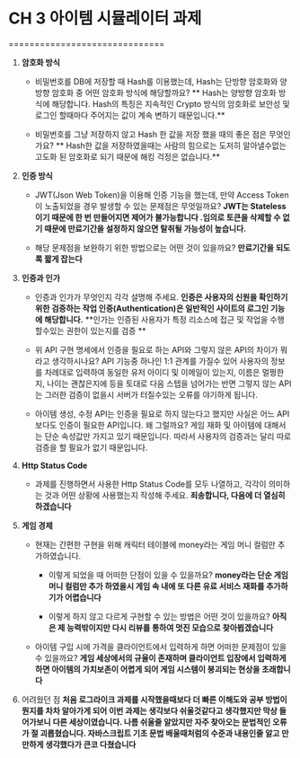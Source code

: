 # CH 3 아이템 시뮬레이터 과제

==============================

1. **암호화 방식**

   - 비밀번호를 DB에 저장할 때 Hash를 이용했는데, Hash는 단방향 암호화와 양방향 암호화 중 어떤 암호화 방식에 해당할까요?
    **  Hash는 양방향 암호화 방식에 해당합니다. Hash의 특징은 지속적인 Crypto 방식의 암호화로 보안성 및 로그인 할때마다 주어지는 값이 계속 변하기 때문입니다.**
     
   - 비밀번호를 그냥 저장하지 않고 Hash 한 값을 저장 했을 때의 좋은 점은 무엇인가요?
  **   Hash한 값을 저장하였을때는 사람의 힘으로는 도저히 알아낼수없는 고도화 된 암호화로 되기 때문에 해킹 걱정은 없습니다.**

2. **인증 방식**

   - JWT(Json Web Token)을 이용해 인증 기능을 했는데, 만약 Access Token이 노출되었을 경우 발생할 수 있는 문제점은 무엇일까요?
     **JWT는 Stateless이기 때문에 한 번 만들어지면 제어가 불가능합니다 .임의로 토큰을 삭제할 수 없기 때문에 만료기간을 설정하지 않으면 탈취될 가능성이 높습니다.**
     
   - 해당 문제점을 보완하기 위한 방법으로는 어떤 것이 있을까요?
     **만료기간을 되도록 짧게 잡는다**

3. **인증과 인가**

   - 인증과 인가가 무엇인지 각각 설명해 주세요.
     **인증은 사용자의 신원을 확인하기 위한 검증하는 작업 인증(Authentication)은 일반적인 사이트의 로그인 기능에 해당합니다.**
     **인가는 인증된 사용자가 특정 리소스에 접근 및 작업을 수행할수있는 권한이 있는지를 검증 **
     
   - 위 API 구현 명세에서 인증을 필요로 하는 API와 그렇지 않은 API의 차이가 뭐라고 생각하시나요?
     API 기능중 하나인 1:1 관계를 가질수 있어 사용자의 정보를 차례대로 입력하여 동일한 유저 아이디 및 이메일이 있는지, 이름은 멀쩡한지, 나이는 괜찮은지에 등을 토대로 다음 스텝을 넘어가는 반면 그렇지 않는 API는 그러한 검증이 없을시 서버가 터질수있는 오류를 야기하게 됩니다.
     
   - 아이템 생성, 수정 API는 인증을 필요로 하지 않는다고 했지만 사실은 어느 API보다도 인증이 필요한 API입니다. 왜 그럴까요?
     게임 재화 및 아이템에 대해서는 단순 속성값만 가지고 있기 때문입니다. 따라서 사용자의 검증과는 달리 따로 검증을 할 필요가 없기 때문입니다.

4. **Http Status Code**

   - 과제를 진행하면서 사용한 Http Status Code를 모두 나열하고, 각각이 의미하는 것과 어떤 상황에 사용했는지 작성해 주세요.
     **죄송합니다, 다음에 더 열심히하겠습니다**

5. **게임 경제**

   - 현재는 간편한 구현을 위해 캐릭터 테이블에 money라는 게임 머니 컬럼만 추가하였습니다.
     - 이렇게 되었을 때 어떠한 단점이 있을 수 있을까요?
       **money라는 단순 게임머니 컬럼만 추가 하였을시 게임 속 내에 또 다른 유료 서비스 재화를 추가하기가 어렵습니다**
       
     - 이렇게 하지 않고 다르게 구현할 수 있는 방법은 어떤 것이 있을까요?
       **아직은 제 능력밖이지만 다시 리뷰를 통하여 멋진 모습으로 찾아뵙겠습니다**
       
   - 아이템 구입 시에 가격을 클라이언트에서 입력하게 하면 어떠한 문제점이 있을 수 있을까요?
   **게임 세상에서의 규율이 존재하며 클라이언트 입장에서 입력하게 하면 아이템의 가치보존이 어렵게 되어 게임 시스템이 붕괴되는 현상을 초래합니다**
     
6. 어려웠던 점
**처음 로그라이크 과제를 시작했을때보다 더 빠른 이해도와 공부 방법이 뭔지를 차차 알아가게 되어 이번 과제는 생각보다 쉬울것같다고 생각했지만 막상 들어가보니 다른 세상이였습니다. 나름 쉬울줄 알았지만 자주 찾아오는 문법적인 오류가 절 괴롭혔습니다. 자바스크립트 기초 문법 배울때처럼의 수준과 내용인줄 알고 만만하게 생각했다가 큰코 다쳤습니다**
